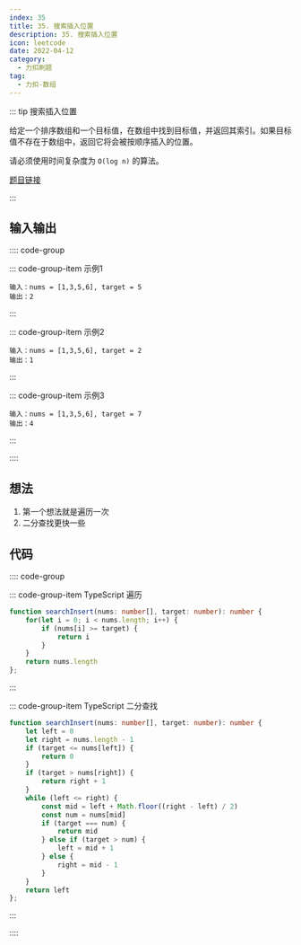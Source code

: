 ```yaml
---
index: 35
title: 35. 搜索插入位置
description: 35. 搜索插入位置
icon: leetcode
date: 2022-04-12
category:
  - 力扣刷题
tag:
  - 力扣-数组
---
```


::: tip 搜索插入位置 <Badge text="简单" type="tip"/>

给定一个排序数组和一个目标值，在数组中找到目标值，并返回其索引。如果目标值不存在于数组中，返回它将会被按顺序插入的位置。

请必须使用时间复杂度为 `O(log n)` 的算法。

[题目链接](https://leetcode-cn.com/problems/search-insert-position/)

:::

## 输入输出

:::: code-group

::: code-group-item 示例1

```
输入：nums = [1,3,5,6], target = 5
输出：2
```

:::

::: code-group-item 示例2

```
输入：nums = [1,3,5,6], target = 2
输出：1
```

:::

::: code-group-item 示例3

```
输入：nums = [1,3,5,6], target = 7
输出：4
```

:::

::::

## 想法

1. 第一个想法就是遍历一次
2. 二分查找更快一些

## 代码

:::: code-group

::: code-group-item TypeScript 遍历

```ts
function searchInsert(nums: number[], target: number): number {
    for(let i = 0; i < nums.length; i++) {
        if (nums[i] >= target) {
            return i
        }
    }
    return nums.length
};
```

:::

::: code-group-item TypeScript 二分查找

```ts
function searchInsert(nums: number[], target: number): number {
    let left = 0
    let right = nums.length - 1
    if (target <= nums[left]) {
        return 0
    }
    if (target > nums[right]) {
        return right + 1
    }
    while (left <= right) {
        const mid = left + Math.floor((right - left) / 2)
        const num = nums[mid]
        if (target === num) {
            return mid
        } else if (target > num) {
            left = mid + 1
        } else {
            right = mid - 1
        }
    }
    return left
};
```

:::

::::